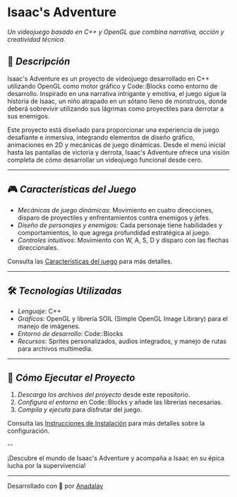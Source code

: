 # Isaac's Adventure  
*Un videojuego basado en C++ y OpenGL que combina narrativa, acción y creatividad técnica.*  

## 📖 *Descripción*  
Isaac's Adventure es un proyecto de videojuego desarrollado en C++ utilizando OpenGL como motor gráfico y Code::Blocks como entorno de desarrollo. Inspirado en una narrativa intrigante y emotiva, el juego sigue la historia de Isaac, un niño atrapado en un sótano lleno de monstruos, donde deberá sobrevivir utilizando sus lágrimas como proyectiles para derrotar a sus enemigos.  

Este proyecto está diseñado para proporcionar una experiencia de juego desafiante e inmersiva, integrando elementos de diseño gráfico, animaciones en 2D y mecánicas de juego dinámicas. Desde el menú inicial hasta las pantallas de victoria y derrota, Isaac's Adventure ofrece una visión completa de cómo desarrollar un videojuego funcional desde cero.  

---

## 🎮 *Características del Juego*  
- *Mecánicas de juego dinámicas*: Movimiento en cuatro direcciones, disparo de proyectiles y enfrentamientos contra enemigos y jefes.  
- *Diseño de personajes y enemigos*: Cada personaje tiene habilidades y comportamientos, lo que agrega profundidad estratégica al juego.  
- *Controles intuitivos*: Movimiento con W, A, S, D y disparo con las flechas direccionales.
  
Consulta las [Características del juego](./Isaacs%20Adventure%20Juego.pdf) para más detalles.

---

## 🛠️ *Tecnologías Utilizadas*  
- *Lenguaje*: C++  
- *Gráficos*: OpenGL y librería SOIL (Simple OpenGL Image Library) para el manejo de imágenes.  
- *Entorno de desarrollo*: Code::Blocks  
- *Recursos*: Sprites personalizados, audios integrados, y manejo de rutas para archivos multimedia.  

---

## 🚀 *Cómo Ejecutar el Proyecto*  
1. *Descarga los archivos del proyecto* desde este repositorio.  
2. *Configura el entorno* en Code::Blocks y añade las librerías necesarias.  
3. *Compila y ejecuta* para disfrutar del juego.  

Consulta las [Instrucciones de Instalación](./Instrucciones-Isaacs%20Adventure.pdf) para más detalles sobre la configuración.  

--

¡Descubre el mundo de Isaac's Adventure y acompaña a Isaac en su épica lucha por la supervivencia!

---
  Desarrollado con 💖 por [Anadalay](https://www.linkedin.com/in/anadalay-laureani/)
